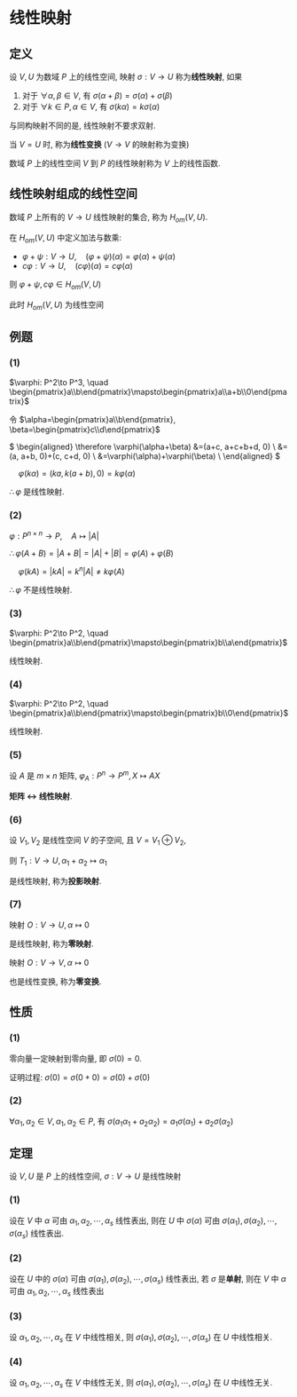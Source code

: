 # 线性映射

## 定义

设 $V, U$ 为数域 $P$ 上的线性空间, 映射 $\sigma: V\to U$ 称为**线性映射**, 如果 

1. 对于 $\forall \alpha, \beta\in V$, 有 $\sigma(\alpha+\beta)=\sigma(\alpha)+\sigma(\beta)$
2. 对于 $\forall k\in P, \alpha\in V$, 有 $\sigma(k\alpha)=k\sigma(\alpha)$

与同构映射不同的是, 线性映射不要求双射.

当 $V=U$ 时, 称为**线性变换** ($V\to V$ 的映射称为变换)

数域 $P$ 上的线性空间 $V$ 到 $P$ 的线性映射称为 $V$ 上的线性函数.

## 线性映射组成的线性空间

数域 $P$ 上所有的 $V\to U$ 线性映射的集合, 称为 $H_{om}(V,U)$.

在 $H_{om}(V, U)$ 中定义加法与数乘:

* $\varphi+\psi: V\to U, \quad (\varphi+\psi)(\alpha)=\varphi(\alpha)+\psi(\alpha)$
* $c\varphi: V\to U, \quad (c\varphi)(\alpha)=c\varphi(\alpha)$

则 $\varphi+\psi, c\varphi\in H_{om}(V,U)$

此时 $H_{om}(V, U)$ 为线性空间

## 例题

### (1)

$\varphi: P^2\to P^3, \quad \begin{pmatrix}a\\b\end{pmatrix}\mapsto\begin{pmatrix}a\\a+b\\0\end{pmatrix}$

令 $\alpha=\begin{pmatrix}a\\b\end{pmatrix}, \beta=\begin{pmatrix}c\\d\end{pmatrix}$

$
\begin{aligned}
\therefore \varphi(\alpha+\beta)
&=(a+c, a+c+b+d, 0) \\
&=(a, a+b, 0)+(c, c+d, 0) \\
&=\varphi(\alpha)+\varphi(\beta) \\
\end{aligned}
$

$\quad \varphi(k\alpha)=(ka, k(a+b), 0)=k\varphi(\alpha)$

$\therefore \varphi$ 是线性映射. 

### (2)

$\varphi: P^{n\times n}\to P, \quad A\mapsto |A|$

$\therefore \varphi(A+B)=|A+B|=|A|+|B|=\varphi(A)+\varphi(B)$

$\quad \varphi(kA)=|kA|=k^n|A|\neq k\varphi(A)$

$\therefore \varphi$ 不是线性映射.

### (3)

$\varphi: P^2\to P^2, \quad \begin{pmatrix}a\\b\end{pmatrix}\mapsto\begin{pmatrix}b\\a\end{pmatrix}$

线性映射.

### (4)

$\varphi: P^2\to P^2, \quad \begin{pmatrix}a\\b\end{pmatrix}\mapsto\begin{pmatrix}b\\0\end{pmatrix}$

线性映射.

### (5)

设 $A$ 是 $m\times n$ 矩阵, $\varphi_A: P^n\to P^m, X\mapsto AX$

**矩阵 $\leftrightarrow$ 线性映射**.

### (6)

设 $V_1,V_2$ 是线性空间 $V$ 的子空间, 且 $V=V_1\oplus V_2$,

则 $T_1: V\to U, \alpha_1+\alpha_2\mapsto \alpha_1$ 

是线性映射, 称为**投影映射**.

### (7)

映射 $O: V\to U, \alpha\mapsto 0$

是线性映射, 称为**零映射**.

映射 $O: V\to V, \alpha\mapsto 0$

也是线性变换, 称为**零变换**.


## 性质

### (1)

零向量一定映射到零向量, 即 $\sigma(0)=0$. 

证明过程: $\sigma(0)=\sigma(0+0)=\sigma(0)+\sigma(0)$

### (2)

$\forall\alpha_1,\alpha_2\in V, \alpha_1, \alpha_2\in P$, 有 $\sigma(a_1\alpha_1+a_2\alpha_2)=a_1\sigma(\alpha_1)+a_2\sigma(\alpha_2)$


## 定理

设 $V, U$ 是 $P$ 上的线性空间, $\sigma: V\to U$ 是线性映射

### (1)

设在 $V$ 中 $\alpha$ 可由 $\alpha_1,\alpha_2,\cdots,\alpha_s$ 线性表出, 则在 $U$ 中 $\sigma(\alpha)$ 可由 $\sigma(\alpha_1),\sigma(\alpha_2),\cdots,\sigma(\alpha_s)$ 线性表出.

### (2)

设在 $U$ 中的 $\sigma(\alpha)$ 可由 $\sigma(\alpha_1),\sigma(\alpha_2),\cdots,\sigma(\alpha_s)$ 线性表出, 若 $\sigma$ 是**单射**, 则在 $V$ 中 $\alpha$ 可由 $\alpha_1,\alpha_2,\cdots,\alpha_s$ 线性表出

### (3)

设 $\alpha_1,\alpha_2,\cdots,\alpha_s$ 在 $V$ 中线性相关, 则 $\sigma(\alpha_1),\sigma(\alpha_2),\cdots,\sigma(\alpha_s)$ 在 $U$ 中线性相关.

### (4)

设 $\alpha_1,\alpha_2,\cdots,\alpha_s$ 在 $V$ 中线性无关, 则 $\sigma(\alpha_1),\sigma(\alpha_2),\cdots,\sigma(\alpha_s)$ 在 $U$ 中线性无关.

